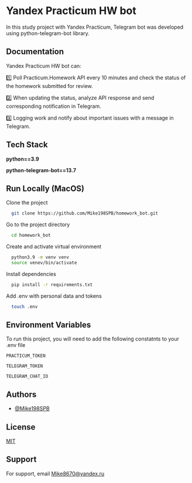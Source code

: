 
# Yandex Practicum HW bot

In this study project with Yandex Practicum, Telegram bot was developed using python-telegram-bot library.


## Documentation

Yandex Practicum HW bot can:

1️⃣ Poll Practicum.Homework API every 10 minutes and check the status of the homework submitted for review.

2️⃣ When updating the status, analyze API response and send corresponding notification in Telegram.

3️⃣ Logging work and notify about important issues with a message in Telegram.


## Tech Stack

**python==3.9** 

**python-telegram-bot==13.7** 


## Run Locally (MacOS)

Clone the project

```bash
  git clone https://github.com/Mike198SPB/homework_bot.git
```

Go to the project directory

```bash
  cd homework_bot
```

Create and activate virtual environment

```bash
  python3.9 -m venv venv
  source venev/bin/activate
```

Install dependencies

```bash
  pip install -r requirements.txt
```

Add .env with personal data and tokens

```bash
  touch .env
```


## Environment Variables

To run this project, you will need to add the following constatnts to your .env file

`PRACTICUM_TOKEN`

`TELEGRAM_TOKEN`

`TELEGRAM_CHAT_ID`


## Authors

- [@Mike198SPB](https://github.com/Mike198SPB)


## License

[MIT](https://choosealicense.com/licenses/mit/)


## Support

For support, email Mike8670@yandex.ru


